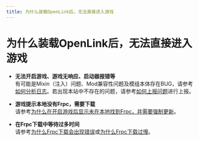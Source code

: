 ```yaml
---
title: 为什么装载OpenLink后，无法直接进入游戏
---
```

# 为什么装载OpenLink后，无法直接进入游戏

- **无法开启游戏、游戏无响应、启动器报错等**  
有可能是Mixin（注入）问题、Mod兼容性问题及模组本体存在BUG，请参考[如何分析日志](../../解决办法/LogAnalysis)。若出现本站中不存在的问题，请参考[如何上报问题](../../解决办法/Report)进行上报。

- **游戏提示本地没有Frpc，需要下载**  
请参考[为什么在开启游戏后显示未在本地找到Frpc，并需要强制更新](../../常见问题/No_frpc_found_in_local_storage)。

- **在Frpc下载中等待过多时间**  
请参考[为什么Frpc下载会出现错误](../../常见问题/Frpc_download_wronG)或[为什么Frpc下载过慢](../../常见问题/Frpc_download_sloW)。